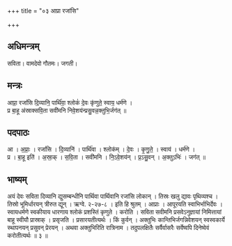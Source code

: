 +++
title = "०३ आप्रा रजांसि"

+++
## अधिमन्त्रम्
सविता। वामदेवो गौतमः। जगती।

## मन्त्रः
आप्रा॒ रजां॑सि दि॒व्यानि॒ पार्थि॑वा॒ श्लोकं॑ दे॒वः कृ॑णुते॒ स्वाय॒ धर्म॑णे ।  
प्र बा॒हू अ॑स्राक्सवि॒ता सवी॑मनि निवे॒शय॑न्प्रसु॒वन्न॒क्तुभि॒र्जग॑त् ॥

## पदपाठः
आ । अ॒प्राः॒ । रजां॑सि । दि॒व्यानि॑ । पार्थि॑वा । श्लोक॑म् । दे॒वः । कृ॒णु॒ते॒ । स्वाय॑ । धर्म॑णे ।  
प्र । बा॒हू इति॑ । अ॒स्रा॒क् । स॒वि॒ता । सवी॑मनि । नि॒ऽवे॒शय॑न् । प्र॒ऽसु॒वन् । अ॒क्तुऽभिः॑ । जग॑त् ॥

## भाष्यम्
अयं देवः सविता दिव्यानि द्युसम्बन्धीनि पार्थिवा पार्थिवानि रजांसि लोकान् । तिस्रः खलु द्यावः पृथिव्यश्च । तिस्रो भूमिर्धारयन् त्रीरुत द्यून् । ऋग्वे. २-२७-८ । इति हि श्रुतम् । आप्राः । आपूरयति स्वाभिर्भाभिर्देवः । स्वायधर्मणे स्वकीयाय धारणाय श्लोकं प्रशस्तिं कृणुते । करोति । सविता सवीमनि प्रसवेऽनुज्ञायां निमित्तायां बाहू स्वीयौ प्रास्राक् । प्रसृजति । प्रसारयतीत्यर्थः । किं कुर्वन् । अक्तुभिः कान्तिभिर्जगन्निवेशयन् स्वस्वकार्ये स्थापनयन् प्रसुवन् प्रेरयन् । अथवा अक्तुभिरिति रात्रिनाम । तदुपलक्षितैः सर्वैर्वासरैः सर्वेष्वपि दिनेष्वेवं करोतीत्यर्थः ॥ ३ ॥